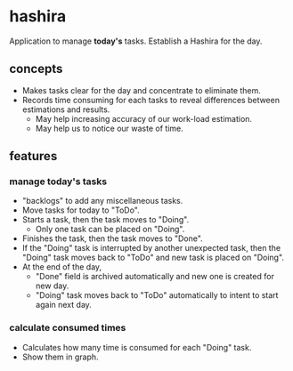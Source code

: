 # hashira

Application to manage **today's** tasks. Establish a Hashira for the day.

## concepts

* Makes tasks clear for the day and concentrate to eliminate them.
* Records time consuming for each tasks to reveal differences between estimations and results.
  * May help increasing accuracy of our work-load estimation.
  * May help us to notice our waste of time.

## features

### manage today's tasks

* "backlogs" to add any miscellaneous tasks.
* Move tasks for today to "ToDo".
* Starts a task, then the task moves to "Doing".
  * Only one task can be placed on "Doing".
* Finishes the task, then the task moves to "Done".
* If the "Doing" task is interrupted by another unexpected task, then the "Doing" task moves back to "ToDo" and new task is placed on "Doing".
* At the end of the day,
  * "Done" field is archived automatically and new one is created for new day.
  * "Doing" task moves back to "ToDo" automatically to intent to start again next day.

### calculate consumed times

* Calculates how many time is consumed for each "Doing" task.
* Show them in graph. 
